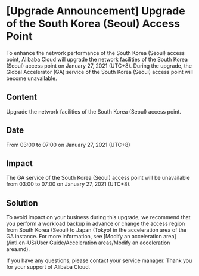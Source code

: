 # \[Upgrade Announcement\] Upgrade of the South Korea \(Seoul\) Access Point

To enhance the network performance of the South Korea \(Seoul\) access point, Alibaba Cloud will upgrade the network facilities of the South Korea \(Seoul\) access point on January 27, 2021 \(UTC+8\). During the upgrade, the Global Accelerator \(GA\) service of the South Korea \(Seoul\) access point will become unavailable.

## Content

Upgrade the network facilities of the South Korea \(Seoul\) access point.

## Date

From 03:00 to 07:00 on January 27, 2021 \(UTC+8\)

## Impact

The GA service of the South Korea \(Seoul\) access point will be unavailable from 03:00 to 07:00 on January 27, 2021 \(UTC+8\).

## Solution

To avoid impact on your business during this upgrade, we recommend that you perform a workload backup in advance or change the access region from South Korea \(Seoul\) to Japan \(Tokyo\) in the acceleration area of the GA instance. For more information, see [Modify an acceleration area](/intl.en-US/User Guide/Acceleration areas/Modify an acceleration area.md).

If you have any questions, please contact your service manager. Thank you for your support of Alibaba Cloud.

